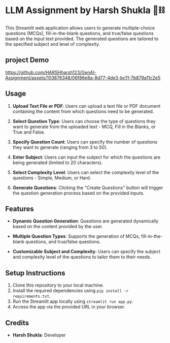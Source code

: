 # LLM Assignment by Harsh Shukla 🦜⛓️

This Streamlit web application allows users to generate multiple-choice questions (MCQs), fill-in-the-blank questions, and true/false questions based on the input text provided. The generated questions are tailored to the specified subject and level of complexity.

## project Demo 


https://github.com/HARSHharsh123/GenAI-Assignment/assets/103876348/06f86e8a-8d77-4de3-bc11-7b879a11c2e5




## Usage

1. **Upload Text File or PDF**: Users can upload a text file or PDF document containing the content from which questions need to be generated.

2. **Select Question Type**: Users can choose the type of questions they want to generate from the uploaded text - MCQ, Fill in the Blanks, or True and False.

3. **Specify Question Count**: Users can specify the number of questions they want to generate (ranging from 3 to 50).

4. **Enter Subject**: Users can input the subject for which the questions are being generated (limited to 20 characters).

5. **Select Complexity Level**: Users can select the complexity level of the questions - Simple, Medium, or Hard.

6. **Generate Questions**: Clicking the "Create Questions" button will trigger the question generation process based on the provided inputs.

## Features

- **Dynamic Question Generation**: Questions are generated dynamically based on the content provided by the user.
  
- **Multiple Question Types**: Supports the generation of MCQs, fill-in-the-blank questions, and true/false questions.

- **Customizable Subject and Complexity**: Users can specify the subject and complexity level of the questions to tailor them to their needs.

## Setup Instructions

1. Clone this repository to your local machine.
2. Install the required dependencies using `pip install -r requirements.txt`.
3. Run the Streamlit app locally using `streamlit run app.py`.
4. Access the app via the provided URL in your browser.

## Credits

- **Harsh Shukla**: Developer
